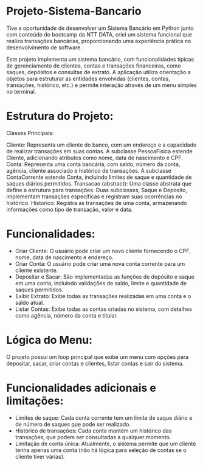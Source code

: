 # Projeto-Sistema-Bancario
Tive a oportunidade de desenvolver um Sistema Bancário em Python junto com conteúdo do bootcamp da NTT DATA, criei um sistema funcional que realiza transações bancárias, proporcionando uma experiência prática no desenvolvimento de software.

Este projeto implementa um sistema bancário, com funcionalidades típicas de gerenciamento de clientes, contas e transações financeiras, como saques, depósitos e consultas de extrato. A aplicação utiliza orientação a objetos para estruturar as entidades envolvidas (clientes, contas, transações, histórico, etc.) e permite interação através de um menu simples no terminal.

# Estrutura do Projeto:
Classes Principais:

Cliente: Representa um cliente do banco, com um endereço e a capacidade de realizar transações em suas contas. A subclasse PessoaFisica estende Cliente, adicionando atributos como nome, data de nascimento e CPF.
Conta: Representa uma conta bancária, com saldo, número da conta, agência, cliente associado e histórico de transações. A subclasse ContaCorrente estende Conta, incluindo limites de saque e quantidade de saques diários permitidos.
Transacao (abstract): Uma classe abstrata que define a estrutura para transações. Duas subclasses, Saque e Deposito, implementam transações específicas e registram suas ocorrências no histórico.
Historico: Registra as transações de uma conta, armazenando informações como tipo de transação, valor e data.
# Funcionalidades:

- Criar Cliente: O usuário pode criar um novo cliente fornecendo o CPF, nome, data de nascimento e endereço.
- Criar Conta: O usuário pode criar uma nova conta corrente para um cliente existente.
- Depositar e Sacar: São implementadas as funções de depósito e saque em uma conta, incluindo validações de saldo, limite e quantidade de saques permitidos.
- Exibir Extrato: Exibe todas as transações realizadas em uma conta e o saldo atual.
- Listar Contas: Exibe todas as contas criadas no sistema, com detalhes como agência, número da conta e titular.
# Lógica do Menu:

O projeto possui um loop principal que exibe um menu com opções para depositar, sacar, criar contas e clientes, listar contas e sair do sistema.
# Funcionalidades adicionais e limitações:
- Limites de saque: Cada conta corrente tem um limite de saque diário e de número de saques que pode ser realizado.
- Histórico de transações: Cada conta mantém um histórico das transações, que podem ser consultadas a qualquer momento.
- Limitação de conta única: Atualmente, o sistema permite que um cliente tenha apenas uma conta (não há lógica para seleção de contas se o cliente tiver várias).